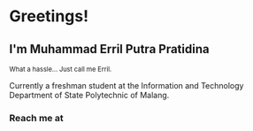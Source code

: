 # Greetings!
## I'm Muhammad Erril Putra Pratidina
<sub>What a hassle... Just call me Erril.</sub>

Currently a freshman student at the Information and Technology Department of State Polytechnic of Malang.

### Reach me at
